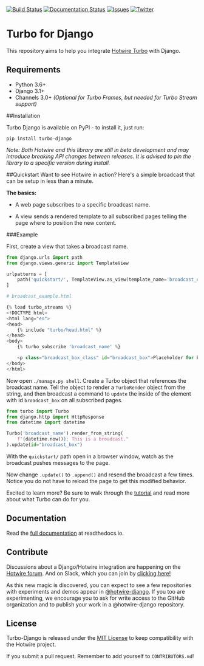 [![Build Status](https://img.shields.io/endpoint.svg?url=https%3A%2F%2Factions-badge.atrox.dev%2Fhotwire-django%2Fturbo-django%2Fbadge%3Fref%3Dmain&style=flat)](https://actions-badge.atrox.dev/hotwire-django/turbo-django/goto?ref=main)
[![Documentation Status](https://readthedocs.org/projects/turbo-django/badge/?version=latest)](https://turbo-django.readthedocs.io/en/latest/?badge=latest)
[![Issues](https://img.shields.io/github/issues/hotwire-django/turbo-django)](https://img.shields.io/github/issues/hotwire-django/turbo-django)
[![Twitter](https://img.shields.io/twitter/url?style=social&url=https%3A%2F%2Ftwitter.com%2FDjangoHotwire)](https://twitter.com/intent/tweet?text=Wow:&url=https%3A%2F%2Fgithub.com%2Fhotwire-django%2Fturbo-django)

# Turbo for Django


This repository aims to help you integrate [Hotwire Turbo](https://turbo.hotwired.dev/) with Django.


## Requirements

- Python 3.6+
- Django 3.1+
- Channels 3.0+ _(Optional for Turbo Frames, but needed for Turbo Stream support)_

##Installation

Turbo Django is available on PyPI - to install it, just run:

    pip install turbo-django

_Note: Both Hotwire and this library are still in beta development and may introduce breaking API changes between releases.  It is advised to pin the library to a specific version during install._

##Quickstart
Want to see Hotwire in action? Here's a simple broadcast that can be setup in less than a minute.

**The basics:**

* A web page subscribes to a specific broadcast name.

* A view sends a rendered template to all subscribed pages telling the page where to position the new content.


###Example

First, create a view that takes a broadcast name.


```python
from django.urls import path
from django.views.generic import TemplateView

urlpatterns = [
    path('quickstart/', TemplateView.as_view(template_name='broadcast_example.html'))
]
```

```python
# broadcast_example.html

{% load turbo_streams %}
<!DOCTYPE html>
<html lang="en">
<head>
    {% include "turbo/head.html" %}
</head>
<body>
    {% turbo_subscribe 'broadcast_name' %}

    <p class="broadcast_box_class" id="broadcast_box">Placeholder for broadcast</p>
</body>
</html>
```

Now open ``./manage.py shell``.  Create a Turbo object that references the broadcast name.  Tell the object to render a ``TurboRender`` object from the string, and then broadcast a command to ``update`` the inside of the element with id `broadcast_box` on all subscribed pages.

```python
from turbo import Turbo
from django.http import HttpResponse
from datetime import datetime

Turbo('broadcast_name').render_from_string(
    f"{datetime.now()}: This is a broadcast."
).update(id="broadcast_box")
```

With the ``quickstart/`` path open in a browser window, watch as the broadcast pushes messages to the page.

Now change ``.update()`` to ``.append()`` and resend the broadcast a few times. Notice you do not have to reload the page to get this modified behavior.

Excited to learn more?  Be sure to walk through the [tutorial](https://turbo-django.readthedocs.io/en/latest/index.html) and read more about what Turbo can do for you.

## Documentation
Read the [full documentation](https://turbo-django.readthedocs.io/en/latest/index.html) at readthedocs.io.


## Contribute

Discussions about a Django/Hotwire integration are happening on the [Hotwire forum](https://discuss.hotwired.dev/t/django-backend-support-for-hotwire/1570). And on Slack, which you can join by [clicking here!](https://join.slack.com/t/pragmaticmindsgruppe/shared_invite/zt-kl0e0plt-uXGQ1PUt5yRohLNYcVvhhQ)

As this new magic is discovered, you can expect to see a few repositories with experiments and demos appear in [@hotwire-django](https://github.com/hotwire-django). If you too are experimenting, we encourage you to ask for write access to the GitHub organization and to publish your work in a @hotwire-django repository.



## License

Turbo-Django is released under the [MIT License](https://opensource.org/licenses/MIT) to keep compatibility with the Hotwire project.

If you submit a pull request. Remember to add yourself to `CONTRIBUTORS.md`!
